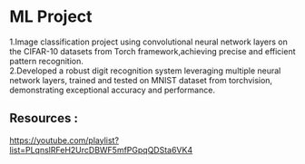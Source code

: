 # ML Project
1.Image classification project using convolutional neural network layers on the CIFAR-10 datasets from Torch framework,achieving precise and efficient pattern recognition. <br>
2.Developed a robust digit recognition system leveraging multiple neural network layers, trained and tested on MNIST dataset from torchvision, demonstrating exceptional accuracy and performance.<br>
## Resources :
https://youtube.com/playlist?list=PLqnslRFeH2UrcDBWF5mfPGpqQDSta6VK4 <br>
